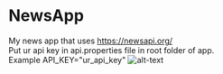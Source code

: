 # NewsApp
My news app that uses https://newsapi.org/
</br>Put ur api key in api.properties file in root folder of app.
</br>Example API_KEY="ur_api_key"
![alt-text](https://github.com/brrcd/brrcd/blob/main/newsapp.gif)
